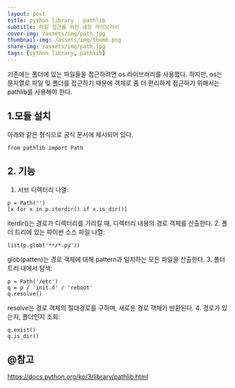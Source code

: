 ```yaml
---
layout: post
title: python library : pathlib
subtitle: 파일 접근을 위한 내장 라이브러리
cover-img: /assets/img/path.jpg
thumbnail-img: /assets/img/thumb.png
share-img: /assets/img/path.jpg
tags: [python library, pathlib]
---
```

기존에는 폴더에 있는 파일들을 접근하려면 os 라이브러리를 사용했다. 하지만, os는 문자열로
파일 및 폴더를 접근하기 때문에 객체로 좀 더 편리하게 접근하기 위해서는 pathlib를 사용해야 한다.

## 1.모듈 설치
아래와 같은 형식으로 공식 문서에 제시되어 있다.
```
from pathlib import Path
```
## 2. 기능
1. 서브 디렉터리 나열:
```commandline
p = Path('')
[x for x in p.iterdir() if x.is_dir()]
```
iterdir()는 경로가 디렉터리를 가리킬 때, 디렉터리 내용의 경로 객체를 산출한다.
2. 폴더 트리에 있는 파이썬 소스 파일 나열:
```commandline
list(p.glob('**/*.py'))
```
glob(patten)는 경로 객체에 대해 pattern과 일치하는 모든 파일을 산출한다.
3. 폴더 트리 내에서 탐색:
```commandline
p = Path('/etc')
q = p / 'init.d' / 'reboot'
q.resolve()
```
resolve는 경로 객체의 절대경로를 구하며, 새로운 경로 객체가 반환된다.
4. 경로가 있는지, 폴더인지 조회:
```commandline
q.exist()
q.is_dir()
```

## @참고
https://docs.python.org/ko/3/library/pathlib.html